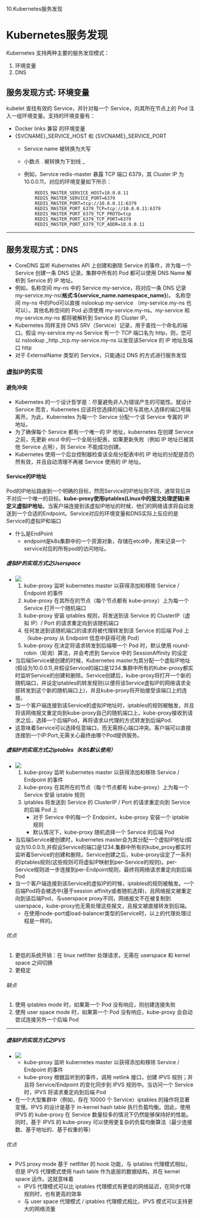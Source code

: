 10.Kubernetes服务发现

Kubernetes服务发现
==============

Kubernetes 支持两种主要的服务发现模式：

1.  环境变量
2.  DNS

服务发现方式: 环境变量
------------

kubelet 查找有效的 Service，并针对每一个 Service，向其所在节点上的 Pod 注入一组环境变量。支持的环境变量有：

*   Docker links 兼容 的环境变量
*   {SVCNAME}\_SERVICE\_HOST 和 {SVCNAME}\_SERVICE\_PORT
    *   Service name 被转换为大写
    *   小数点 . 被转换为下划线 \_
    *   例如，Service redis-master 暴露 TCP 端口 6379，其 Cluster IP 为 10.0.0.11，对应的环境变量如下所示：

                REDIS_MASTER_SERVICE_HOST=10.0.0.11
                REDIS_MASTER_SERVICE_PORT=6379
                REDIS_MASTER_PORT=tcp://10.0.0.11:6379
                REDIS_MASTER_PORT_6379_TCP=tcp://10.0.0.11:6379
                REDIS_MASTER_PORT_6379_TCP_PROTO=tcp
                REDIS_MASTER_PORT_6379_TCP_PORT=6379
                REDIS_MASTER_PORT_6379_TCP_ADDR=10.0.0.11
    

* * *

服务发现方式：DNS
----------

*   CoreDNS 监听 Kubernetes API 上创建和删除 Service 的事件，并为每一个 Service 创建一条 DNS 记录。集群中所有的 Pod 都可以使用 DNS Name 解析到 Service 的 IP 地址。
*   例如，名称空间 my-ns 中的 Service my-service，将对应一条 DNS 记录 my-service.my-ns(**格式:${service\_name.namespace\_name}**)。 名称空间 my-ns 中的Pod可以直接 nslookup my-service （my-service.my-ns 也可以）。其他名称空间的 Pod 必须使用 my-service.my-ns。my-service 和 my-service.my-ns 都将被解析到 Service 的 Cluster IP。
*   Kubernetes 同样支持 DNS SRV（Service）记录，用于查找一个命名的端口。假设 my-service.my-ns Service 有一个 TCP 端口名为 http，则，您可以 nslookup \_http.\_tcp.my-service.my-ns 以发现该Service 的 IP 地址及端口 http
*   对于 ExternalName 类型的 Service，只能通过 DNS 的方式进行服务发现

### 虚拟IP的实现

#### 避免冲突

*   Kubernetes 的一个设计哲学是：尽量避免非人为错误产生的可能性。就设计 Service 而言，Kubernetes 应该将您选择的端口号与其他人选择的端口号隔离开。为此，Kubernetes 为每一个 Service 分配一个该 Service 专属的 IP 地址。
*   为了确保每个 Service 都有一个唯一的 IP 地址，kubernetes 在创建 Service 之前，先更新 etcd 中的一个全局分配表，如果更新失败（例如 IP 地址已被其他 Service 占用），则 Service 不能成功创建。
*   Kubernetes 使用一个后台控制器检查该全局分配表中的 IP 地址的分配是否仍然有效，并且自动清理不再被 Service 使用的 IP 地址。

#### Service的IP地址

Pod的IP地址路由到一个明确的目标，然而Service的IP地址则不同，通常背后并不对应一个唯一的目标。**kube-proxy使用iptables(Linux中的报文处理逻辑)来定义虚拟IP地址**。当客户端连接到该虚拟IP地址的时候，他们的网络请求将自动发送到一个合适的Endpoint。Service对应的环境变量和DNS实际上反应的是Service的虚拟IP和端口

*   什么是EndPoint
    *   endpoint是k8s集群中的一个资源对象，存储在etcd中，用来记录一个service对应的所有pod的访问地址。

##### 虚拟IP的实现方式之Userspace

*   ![](10.Kubernetes%E6%9C%8D%E5%8A%A1%E5%8F%91%E7%8E%B0.resources/699647CC-2347-49D3-8A07-0E2B8D02BAA9.png)
    1.  kube-proxy 监听 kubernetes master 以获得添加和移除 Service / Endpoint 的事件
    2.  kube-proxy 在其所在的节点（每个节点都有 kube-proxy）上为每一个 Service 打开一个随机端口
    3.  kube-proxy 安装 iptables 规则，将发送到该 Service 的 ClusterIP（虚拟 IP）/ Port 的请求重定向到该随机端口
    4.  任何发送到该随机端口的请求将被代理转发到该 Service 的后端 Pod 上（kube-proxy 从 Endpoint 信息中获得可用 Pod）
    5.  kube-proxy 在决定将请求转发到后端哪一个 Pod 时，默认使用 round-robin（轮询）算法，并会考虑到 Service 中的 SessionAffinity 的设定
*   当后端Service被创建的时候，Kubernetes master为其分配一个虚拟IP地址(假设为10.0.0.1),并假设Service的端口是1234.集群中所有的Kube-proxy都实时监听Service的创建和删除。Service创建后，kube-proxy将打开一个新的随机端口，并设定iptables的转发规则(以便将该Service虚拟IP的网络请求全部转发到这个新的随机端口上)，并且kube-proxy将开始接受该端口上的连接。
*   当一个客户端连接到该Service的虚拟IP地址时，iptables的规则被触发，并且将该网络报文重定向到kube-proxy自己的随机端口上，kube-proxy接收到请求之后，选择一个后端Pod，再将请求以代理的方式转发到后端Pod.
*   这意味着Service可以选择任意端口，而无需担心端口冲突。客户端可以直接连接到一个IP:Port,无需关心最终由哪个Pod提供服务。

##### 虚拟IP的实现方式之iptables（K8S默认使用）

*   ![](10.Kubernetes%E6%9C%8D%E5%8A%A1%E5%8F%91%E7%8E%B0.resources/B11FA8DD-EA7C-4476-99D0-653FEA767D5D.png)
    1.  kube-proxy 监听 kubernetes master 以获得添加和移除 Service / Endpoint 的事件
    2.  kube-proxy 在其所在的节点（每个节点都有 kube-proxy）上为每一个 Service 安装 iptable 规则
    3.  iptables 将发送到 Service 的 ClusterIP / Port 的请求重定向到 Service 的后端 Pod 上
        *   对于 Service 中的每一个 Endpoint，kube-proxy 安装一个 iptable 规则
        *   默认情况下，kube-proxy 随机选择一个 Service 的后端 Pod
*   当后端Service被创建时，kubernetes master会为其分配一个虚拟IP地址(假设为10.0.0.1),并假设Service的端口是1234.集群中所有的kube\_proxy都实时监听着Service的创建和删除。Service创建之后，kube-proxy设定了一系列的iptables规则(这些规则可将虚拟IP映射到per-Service的规则)。per-Service规则进一步连接到per-Endpoint规则，最终将网络请求重定向到后端Pod
*   当一个客户端连接到该Service的虚拟IP的时候，iptables的规则被触发。一个后端Pod将会被选中(基于session affinity或者随机选择)，且网络报文被重定向到该后端Pod，与userspace proxy不同，网络报文不在被复制到userspace，kube-proxy也无需处理这些报文，且报文被直接转发到后端。
    *   在使用node-port或load-balancer类型的Service时，以上的代理处理过程是一样的。

###### 优点

1.  更低的系统开销：在 linux netfilter 处理请求，无需在 userspace 和 kernel space 之间切换
2.  更稳定

###### 缺点

1.  使用 iptables mode 时，如果第一个 Pod 没有响应，则创建连接失败
2.  使用 user space mode 时，如果第一个 Pod 没有响应，kube-proxy 会自动尝试连接另外一个后端 Pod

* * *

##### 虚拟IP的实现方式之IPVS

*   ![](10.Kubernetes%E6%9C%8D%E5%8A%A1%E5%8F%91%E7%8E%B0.resources/B65BDE20-2ED3-49BB-91F7-E417A36E4874.png)
    *   kube-proxy 监听 kubernetes master 以获得添加和移除 Service / Endpoint 的事件
    *   kube-proxy 根据监听到的事件，调用 netlink 接口，创建 IPVS 规则；并且将 Service/Endpoint 的变化同步到 IPVS 规则中。当访问一个 Service 时，IPVS 将请求重定向到后端 Pod
*   在一个大型集群中（例如，存在 10000 个 Service）iptables 的操作将显著变慢。IPVS 的设计是基于 in-kernel hash table 执行负载均衡。因此，使用 IPVS 的 kube-proxy 在 Service 数量较多的情况下仍然能够保持好的性能。同时，基于 IPVS 的 kube-proxy 可以使用更复杂的负载均衡算法（最少连接数、基于地址的、基于权重的等）

###### 优点

*   PVS proxy mode 基于 netfilter 的 hook 功能，与 iptables 代理模式相似，但是 IPVS 代理模式使用 hash table 作为底层的数据结构，并在 kernel space 运作。这就意味着
    *   IPVS 代理模式可以比 iptables 代理模式有更低的网络延迟，在同步代理规则时，也有更高的效率
    *   与 user space 代理模式 / iptables 代理模式相比，IPVS 模式可以支持更大的网络流量
